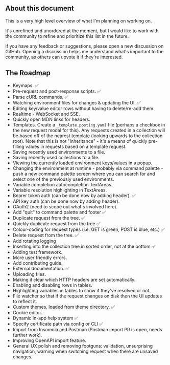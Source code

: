 ## About this document

This is a very high level overview of what I'm planning on working on.

It's unrefined and unordered at the moment, but I would like to work with the community to refine and prioritize this list in the future.

If you have any feedback or suggestions, please open a new discussion on GitHub. Opening a discussion helps me understand what's important to the community, as others can upvote it if they're interested.

## The Roadmap

- Keymaps. ✅
- Pre-request and post-response scripts. ✅
- Parse cURL commands. ✅
- Watching environment files for changes & updating the UI. ✅
- Editing key/value editor rows without having to delete/re-add them.
- Realtime - WebSocket and SSE.
- Quickly open MDN links for headers.
- Templates. Create a `_template.posting.yaml` file (perhaps a checkbox in the new request modal for this). Any requests created in a collection will be based off of the nearest template (looking upwards to the collection root). Note that this is not "inheritance" - it's a means of quickly pre-filling values in requests based on a template request.
- Saving recently used environments to a file.
- Saving recently used collections to a file.
- Viewing the currently loaded environment keys/values in a popup.
- Changing the environment at runtime - probably via command palette - push a new command palette screen where you can search for and select one of the previously used environments.
- Variable completion autocompletion TextAreas.
- Variable resolution highlighting in TextAreas.
- Bearer token auth (can be done now by adding header). ✅
- API key auth (can be done now by adding header).
- OAuth2 (need to scope out what's involved here).
- Add "quit" to command palette and footer ✅
- Duplicate request from the tree. ✅
- Quickly duplicate request from the tree ✅
- Colour-coding for request types (i.e. GET is green, POST is blue, etc.) ✅
- Delete request from the tree. ✅
- Add rotating logging
- Inserting into the collection tree in sorted order, not at the bottom ✅
- Adding test framework.
- More user friendly errors.
- Add contributing guide.  
- External documentation. ✅
- Uploading files.
- Making it clear which HTTP headers are set automatically.  
- Enabling and disabling rows in tables.
- Highlighting variables in tables to show if they've resolved or not.  
- File watcher so that if the request changes on disk then the UI updates to reflect it.
- Custom themes, loaded from theme directory. ✅
- Cookie editor.
- Dynamic in-app help system ✅
- Specify certificate path via config or CLI ✅
- Import from Insomnia and Postman (Postman import PR is open, needs further work).
- Improving OpenAPI import feature.
- General UX polish and removing footguns: validation, unsurprising navigation, warning when switching request when there are unsaved changes.